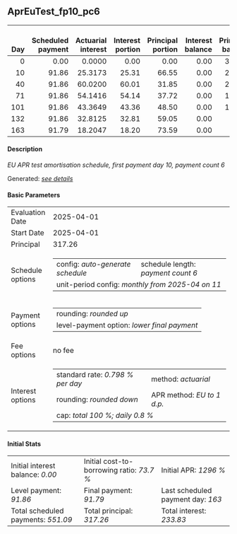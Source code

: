 <h2>AprEuTest_fp10_pc6</h2>
<table>
    <thead style="vertical-align: bottom;">
        <th style="text-align: right;">Day</th>
        <th style="text-align: right;">Scheduled payment</th>
        <th style="text-align: right;">Actuarial interest</th>
        <th style="text-align: right;">Interest portion</th>
        <th style="text-align: right;">Principal portion</th>
        <th style="text-align: right;">Interest balance</th>
        <th style="text-align: right;">Principal balance</th>
        <th style="text-align: right;">Total actuarial interest</th>
        <th style="text-align: right;">Total interest</th>
        <th style="text-align: right;">Total principal</th>
    </thead>
    <tr style="text-align: right;">
        <td class="ci00">0</td>
        <td class="ci01" style="white-space: nowrap;">0.00</td>
        <td class="ci02">0.0000</td>
        <td class="ci03">0.00</td>
        <td class="ci04">0.00</td>
        <td class="ci05">0.00</td>
        <td class="ci06">317.26</td>
        <td class="ci07">0.0000</td>
        <td class="ci08">0.00</td>
        <td class="ci09">0.00</td>
    </tr>
    <tr style="text-align: right;">
        <td class="ci00">10</td>
        <td class="ci01" style="white-space: nowrap;">91.86</td>
        <td class="ci02">25.3173</td>
        <td class="ci03">25.31</td>
        <td class="ci04">66.55</td>
        <td class="ci05">0.00</td>
        <td class="ci06">250.71</td>
        <td class="ci07">25.3173</td>
        <td class="ci08">25.31</td>
        <td class="ci09">66.55</td>
    </tr>
    <tr style="text-align: right;">
        <td class="ci00">40</td>
        <td class="ci01" style="white-space: nowrap;">91.86</td>
        <td class="ci02">60.0200</td>
        <td class="ci03">60.01</td>
        <td class="ci04">31.85</td>
        <td class="ci05">0.00</td>
        <td class="ci06">218.86</td>
        <td class="ci07">85.3373</td>
        <td class="ci08">85.32</td>
        <td class="ci09">98.40</td>
    </tr>
    <tr style="text-align: right;">
        <td class="ci00">71</td>
        <td class="ci01" style="white-space: nowrap;">91.86</td>
        <td class="ci02">54.1416</td>
        <td class="ci03">54.14</td>
        <td class="ci04">37.72</td>
        <td class="ci05">0.00</td>
        <td class="ci06">181.14</td>
        <td class="ci07">139.4789</td>
        <td class="ci08">139.46</td>
        <td class="ci09">136.12</td>
    </tr>
    <tr style="text-align: right;">
        <td class="ci00">101</td>
        <td class="ci01" style="white-space: nowrap;">91.86</td>
        <td class="ci02">43.3649</td>
        <td class="ci03">43.36</td>
        <td class="ci04">48.50</td>
        <td class="ci05">0.00</td>
        <td class="ci06">132.64</td>
        <td class="ci07">182.8438</td>
        <td class="ci08">182.82</td>
        <td class="ci09">184.62</td>
    </tr>
    <tr style="text-align: right;">
        <td class="ci00">132</td>
        <td class="ci01" style="white-space: nowrap;">91.86</td>
        <td class="ci02">32.8125</td>
        <td class="ci03">32.81</td>
        <td class="ci04">59.05</td>
        <td class="ci05">0.00</td>
        <td class="ci06">73.59</td>
        <td class="ci07">215.6563</td>
        <td class="ci08">215.63</td>
        <td class="ci09">243.67</td>
    </tr>
    <tr style="text-align: right;">
        <td class="ci00">163</td>
        <td class="ci01" style="white-space: nowrap;">91.79</td>
        <td class="ci02">18.2047</td>
        <td class="ci03">18.20</td>
        <td class="ci04">73.59</td>
        <td class="ci05">0.00</td>
        <td class="ci06">0.00</td>
        <td class="ci07">233.8610</td>
        <td class="ci08">233.83</td>
        <td class="ci09">317.26</td>
    </tr>
</table>
<h4>Description</h4>
<p><i>EU APR test amortisation schedule, first payment day 10, payment count 6</i></p>
<p>Generated: <i><a href="../GeneratedDate.md">see details</a></i></p>
<h4>Basic Parameters</h4>
<table>
    <tr>
        <td>Evaluation Date</td>
        <td>2025-04-01</td>
    </tr>
    <tr>
        <td>Start Date</td>
        <td>2025-04-01</td>
    </tr>
    <tr>
        <td>Principal</td>
        <td>317.26</td>
    </tr>
    <tr>
        <td>Schedule options</td>
        <td>
            <table>
                <tr>
                    <td>config: <i>auto-generate schedule</i></td>
                    <td>schedule length: <i><i>payment count</i> 6</i></td>
                </tr>
                <tr>
                    <td colspan="2" style="white-space: nowrap;">unit-period config: <i>monthly from 2025-04 on 11</i></td>
                </tr>
            </table>
        </td>
    </tr>
    <tr>
        <td>Payment options</td>
        <td>
            <table>
                <tr>
                    <td>rounding: <i>rounded up</i></td>
                </tr>
                <tr>
                    <td>level-payment option: <i>lower&nbsp;final&nbsp;payment</i></td>
                </tr>
            </table>
        </td>
    </tr>
    <tr>
        <td>Fee options</td>
        <td>no fee
        </td>
    </tr>
    <tr>
        <td>Interest options</td>
        <td>
            <table>
                <tr>
                    <td>standard rate: <i>0.798 % per day</i></td>
                    <td>method: <i>actuarial</i></td>
                </tr>
                <tr>
                    <td>rounding: <i>rounded down</i></td>
                    <td>APR method: <i>EU to 1 d.p.</i></td>
                </tr>
                <tr>
                    <td colspan="2">cap: <i>total 100 %; daily 0.8 %</td>
                </tr>
            </table>
        </td>
    </tr>
</table>
<h4>Initial Stats</h4>
<table>
    <tr>
        <td>Initial interest balance: <i>0.00</i></td>
        <td>Initial cost-to-borrowing ratio: <i>73.7 %</i></td>
        <td>Initial APR: <i>1296 %</i></td>
    </tr>
    <tr>
        <td>Level payment: <i>91.86</i></td>
        <td>Final payment: <i>91.79</i></td>
        <td>Last scheduled payment day: <i>163</i></td>
    </tr>
    <tr>
        <td>Total scheduled payments: <i>551.09</i></td>
        <td>Total principal: <i>317.26</i></td>
        <td>Total interest: <i>233.83</i></td>
    </tr>
</table>
